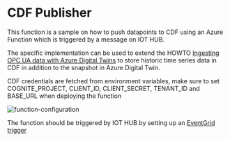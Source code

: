 # CDF Publisher
This function is a sample on how to push datapoints to CDF using an Azure Function which is triggered by a message on IOT HUB.

The specific implementation can be used to extend the HOWTO [Ingesting OPC UA data with Azure Digital Twins](https://docs.microsoft.com/en-us/azure/digital-twins/how-to-ingest-opcua-data?tabs=cli) 
to store historic time series data in CDF in addition to the snapshot in Azure Digital Twin.

CDF credentials are fetched from environment variables, make sure to set COGNITE_PROJECT, CLIENT_ID, CLIENT_SECRET, TENANT_ID and BASE_URL when deploying the function

![function-configuration](https://user-images.githubusercontent.com/51971968/158560021-cd051df6-68b7-48bd-9a6d-c7a65ca7dcf8.png)

The function should be triggered by IOT HUB by setting up an [EventGrid trigger](https://docs.microsoft.com/en-us/azure/digital-twins/how-to-ingest-opcua-data?tabs=cli#create-event-subscription)


